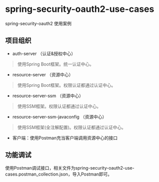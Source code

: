 # spring-security-oauth2-use-cases
spring-security-oauth2 使用案例

## 项目组织

- auth-server （认证&授权中心）
> 使用Spring Boot框架。统一认证中心。
- resource-server （资源中心）
> 使用Spring Boot框架。权限认证都通过认证中心。
- resource-server-ssm （资源中心）
> 使用SSM框架。权限认证都通过认证中心。
- resource-server-ssm-javaconfig （资源中心）
> 使用SSM框架(全注解配置)。权限认证都通过认证中心。

- 客户端：使用Postman充当客户端调用资源中心的接口


## 功能调试
使用Postman调试接口，相关文件为spring-security-oauth2-use-cases.postman_collection.json，导入Postman即可。

